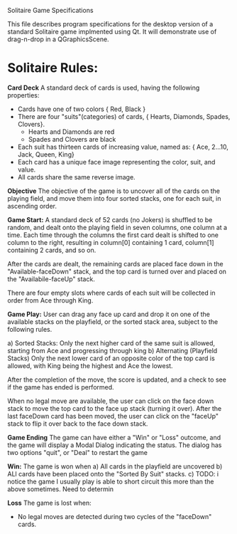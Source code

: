 Solitaire Game Specifications 

This file describes program specifications for the desktop version of a standard Solitaire game implmented using Qt. 
It will demonstrate use of drag-n-drop in a QGraphicsScene. 


# Solitaire Rules: 
**Card Deck**
A standard deck of cards is used, having the following properties:
  * Cards have one of two colors { Red, Black } 
  * There are four "suits"(categories) of cards, { Hearts, Diamonds, Spades, Clovers}.
    * Hearts and Diamonds are red
    * Spades and Clovers are black
  * Each suit has thirteen cards of increasing value, named as: { Ace, 2...10, Jack, Queen, King}
  * Each card has a unique face image representing the color, suit, and value. 
  * All cards share the same reverse image.

**Objective** 
The objective of the game is to uncover all of the cards on the playing field, and move them into four sorted stacks, one for each suit, 
in ascending order.

**Game Start:** A standard deck of 52 cards (no Jokers) is shuffled to be random, and dealt onto the playing field in seven columns, one column
at a time.  Each time through the columns the first card dealt is shifted to one column to the right, resulting in column[0] containing 1 
card, column[1] containing 2 cards, and so on. 

After the cards are dealt, the remaining cards are placed face down in the "Available-faceDown" stack, and the top card is turned over and placed on the 
"Availabile-faceUp" stack. 

There are four empty slots where cards of each suit will be collected in order from Ace through King.  


**Game Play:**
User can drag any face up card and drop it on one of the available stacks on the playfield, or the sorted stack area, subject to the following rules. 

a) Sorted Stacks:  Only the next higher card of the same suit is allowed, starting from Ace and progressing through king
b) Alternating (Playfield Stacks) Only the next lower card of an opposite color of the top card is allowed, with King being the highest and Ace the lowest.

After the completion of the move, the score is updated, and a check to see if the game has ended is performed. 

When no legal move are available, the user can click on the face down stack to move the top card to the face up stack (turning it over).
After the last faceDown card has been moved, the user can click on the "faceUp" stack to flip it over back to the face down stack.

**Game Ending**
The game can have either a "Win" or "Loss" outcome, and the game will display a Modal Dialog indicating the status. 
The dialog has two options "quit", or "Deal" to restart the game 

**Win:**
The game is won when
a) All cards in the playfield are uncovered
b) ALl cards have been placed onto the "Sorted By Suit" stacks. 
c) TODO: i notice the game I usually play is able to short circuit this more than the above sometimes. 
   Need to determin 
   
**Loss**
The game is lost when:
* No legal moves are detected during two cycles of the "faceDown" cards.

